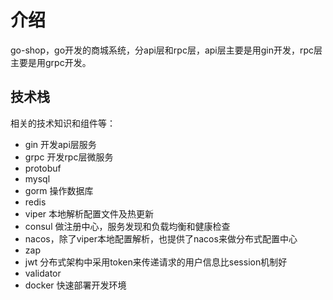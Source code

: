 # 介绍
go-shop，go开发的商城系统，分api层和rpc层，api层主要是用gin开发，rpc层主要是用grpc开发。
## 技术栈
相关的技术知识和组件等：
- gin 开发api层服务
- grpc 开发rpc层微服务
- protobuf
- mysql
- gorm 操作数据库
- redis
- viper 本地解析配置文件及热更新
- consul 做注册中心，服务发现和负载均衡和健康检查
- nacos，除了viper本地配置解析，也提供了nacos来做分布式配置中心
- zap
- jwt 分布式架构中采用token来传递请求的用户信息比session机制好
- validator
- docker 快速部署开发环境

